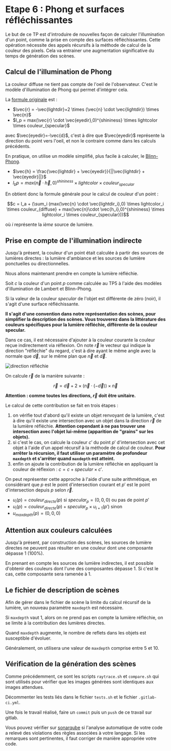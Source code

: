 # Etape 6 : Phong et surfaces réfléchissantes

Le but de ce TP est d'introduire de nouvelles façon de calculer l'illumination d'un point, comme la prise en compte des surfaces réfléchissantes. Cette opération nécessite des appels récursifs à la méthode de calcul de la couleur des pixels. Cela va entrainer une augmentation significative du temps de génération des scènes.

## Calcul de l'illumination de Phong

La couleur diffuse ne tient pas compte de l'oeil de l'observateur. C'est le modèle d'illumination de Phong qui permet d'intégrer cela.

La [formule originale](http://fr.wikipedia.org/wiki/Ombrage_Phong) est :

+ $`\vec{r} = -\vec{lightdir}+2 \times (\vec{n} \cdot \vec{lightdir}) \times \vec{n}`$
+ $`l_p =  max(\vec{r} \cdot \vec{eyedir},0)^{shininess} \times  lightcolor \times  couleur_{specular}`$

avec $`\vec{eyedir}=-\vec{d}`$, c'est à dire que $`\vec{eyedir}`$ représente la direction du point vers l'oeil, et non le contraire comme dans les calculs précédents.

En pratique, on utilise un modèle simplifié, plus facile à calculer, le [Blinn-Phong](https://en.wikipedia.org/wiki/Blinn–Phong_shading_model).

+ $`\vec{h} = \frac{\vec{lightdir} + \vec{eyedir}}{||\vec{lightdir} + \vec{eyedir}||}`$
+ $`l_bp =  max(\vec{n}\cdot \vec{h},0)^{shininess} \times  lightcolor \times  couleur_{specular}`$

En obtient donc la formule générale pour le calcul de couleur d'un point :

```math
c = l_a + (\sum_i (max(\vec{n} \cdot \vec{lightdir_i},0) \times  lightcolor_i \times  couleur_{diffuse} + max(\vec{n}\cdot \vec{h_i},0)^{shininess} \times  lightcolor_i \times  couleur_{specular}))
```

où $`i`$ représente la $`ième`$ source de lumière.

## Prise en compte de l'illumination indirecte

Jusqu'à présent, la couleur d'un point était calculée à partir des sources de lumières directes : la lumière d'ambiance et les sources de lumière ponctuelles ou directionnelles.

Nous allons maintenant prendre en compte la lumière réfléchie.

Soit $`c`$ la couleur d'un point $`p`$ comme calculée au TP5 à l'aide des modèles d'illumination de Lambert et Blinn-Phong.

Si la valeur de la couleur $`specular`$ de l'objet est différente de zéro (noir), il s'agit d'une surface réfléchissante.

**Il s'agit d'une convention dans notre représentation des scènes, pour simplifier la description des scènes.
Vous trouverez dans la littérature des couleurs spécifiques pour la lumière réfléchie, différente de la couleur specular.**

Dans ce cas, il est nécessaire d'ajouter à la couleur courante la couleur reçue indirectement via réflexion. On note $`\vec{r}`$ le vecteur qui indique la direction "réfléchie" du regard, c'est à dire ayant le même angle avec la normale que $`\vec{d}`$, sur le même plan que $`\vec{n}`$ et $`\vec{d}`$.

![direction réfléchie](https://upload.wikimedia.org/wikipedia/commons/thumb/b/b2/Ray_optics_diagram_incidence_reflection_and_refraction.svg/500px-Ray_optics_diagram_incidence_reflection_and_refraction.svg.png)

On calcule $`\vec{r}`$ de la manière suivante :

```math
\vec{r} = \vec{d} + 2\times (\vec{n} \cdot (-\vec{d}))\times \vec{n}
```

**Attention : comme toutes les directions, $`\vec{r}`$ doit être unitaire.**

Le calcul de cette contribution se fait en trois étapes :

1. on vérifie tout d'abord qu'il existe un objet renvoyant de la lumière, c'est à dire qu'il existe une intersection avec un objet dans la direction $`\vec{r}`$ de la lumière réfléchie. **Attention cependant à ne pas trouver une intersection avec l'objet lui-même (apparition de "grains" sur les objets).**
2. si c'est le cas, on calcule la couleur $`c'`$ du point $`p'`$ d'intersection avec cet objet à l'aide d'un appel récursif à la méthode de calcul de couleur. **Pour arrêter la récursion, il faut utiliser un paramètre de profondeur `maxdepth` et s'arrêter quand `maxdepth` est atteint.**
3. enfin on ajoute la contribution de la lumière réfléchie en appliquant la couleur de réflexion : $`c = c + specular \times c'`$.

On peut représenter cette approche à l'aide d'une suite arithmétique, en considérant que $`p`$ est le point d'intersection courant et $`p'`$ est le point d'intersection depuis $`p`$ selon $`\vec{r}`$.

+ $`u_i(p) = couleur_{directe}(p)`$ si $`specular_p = (0,0,0)`$ ou pas de point $`p'`$  
+ $`u_i(p) = couleur_{directe}(p) + specular_p \times u_{i+1}(p')`$ sinon
+ $`u_{maxdepth}(p) = (0,0,0)`$


## Attention aux couleurs calculées

Jusqu'à présent, par construction des scènes, les sources de lumière directes ne peuvent pas résulter en une couleur dont une composante dépasse 1 (100%).

En prenant en compte les sources de lumière indirectes, il est possible d'obtenir des couleurs dont l'une des composantes dépasse 1. Si c'est le cas, cette composante sera ramenée à 1.

## Le fichier de description de scènes

Afin de gérer dans le fichier de scène la limite du calcul récursif de la lumière, un nouveau paramètre `maxdepth` est nécessaire.

Si `maxdepth` vaut 1, alors on ne prend pas en compte la lumière réfléchie, on se limite à la contribution des lumières directes.

Quand `maxdepth` augmente, le nombre de reflets dans les objets est susceptible d'évoluer.

Généralement, on utilisera une valeur de `maxdepth` comprise entre 5 et 10.

## Vérification de la génération des scènes

Comme précédemment, ce sont les scripts `raytrace.sh` et `compare.sh` qui sont utilisés pour vérifier que les images générées sont identiques aux images attendues.

Décommenter les tests liés dans le fichier `tests.sh` et le fichier `.gitlab-ci.yml`.

Une fois le travail réalisé, faire un ```commit``` puis un ```push``` de ce travail sur gitlab.

Vous pouvez vérifier sur [sonarqube](https://sonarqube.univ-artois.fr) si l'analyse automatique de votre code a relevé des violations des règles associées à votre langage. Si les remarques sont pertinentes, il faut corriger de manière appropriée votre code.

